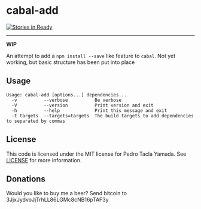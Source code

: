 cabal-add
=========
[![Stories in Ready](https://badge.waffle.io/yamadapc/cabal-add.svg?label=ready&title=Ready)](http://waffle.io/yamadapc/cabal-add)
- - -
**WIP**

An attempt to add a `npm install --save` like feature to `cabal`. Not yet
working, but basic structure has been put into place

## Usage
```
Usage: cabal-add [options...] dependencies...
  -v          --verbose          Be verbose
  -V          --version          Print version and exit
  -h          --help             Print this message and exit
  -t targets  --targets=targets  The build targets to add dependencies to separated by commas
```

## License
This code is licensed under the MIT license for Pedro Tacla Yamada. See
[LICENSE](/LICENSE) for more information.

## Donations
Would you like to buy me a beer? Send bitcoin to 3JjxJydvoJjTrhLL86LGMc8cNB16pTAF3y
